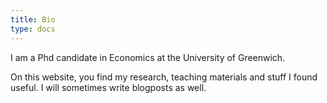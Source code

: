 ```yaml
---
title: Bio
type: docs
---
```




I am a Phd candidate in Economics at the University of Greenwich. 


On this website, you find my research, teaching materials and stuff I found useful. I will sometimes write blogposts as well.
